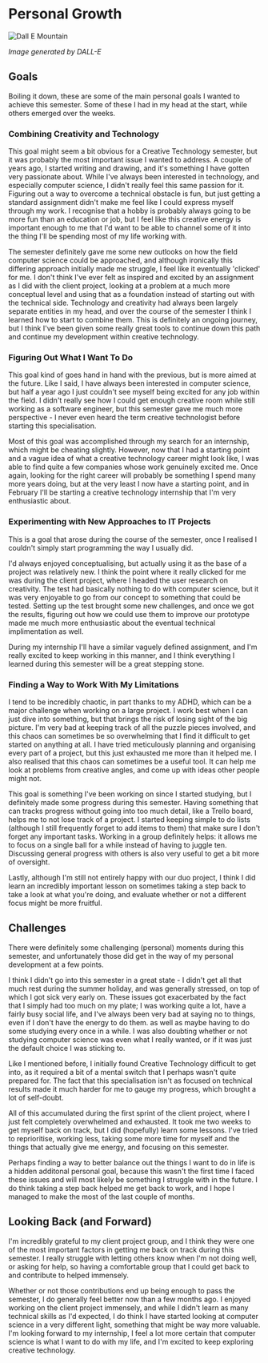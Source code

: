 # Personal Growth

![Dall E Mountain](https://user-images.githubusercontent.com/9715331/213001456-bb1bb86d-efea-4ec6-bbe7-11bf32480aec.png)

_Image generated by DALL-E_

## Goals

Boiling it down, these are some of the main personal goals I wanted to achieve this semester. Some of these I had in my head at the start, while others emerged over the weeks.

### Combining Creativity and Technology

This goal might seem a bit obvious for a Creative Technology semester, but it was probably the most important issue I wanted to address. A couple of years ago, I started writing and drawing, and it's something I have gotten very passionate about. While I've always been interested in technology, and especially computer science, I didn't really feel this same passion for it. Figuring out a way to overcome a technical obstacle is fun, but just getting a standard assignment didn't make me feel like I could express myself through my work. I recognise that a hobby is probably always going to be more fun than an education or job, but I feel like this creative energy is important enough to me that I'd want to be able to channel some of it into the thing I'll be spending most of my life working with.

The semester definitely gave me some new outlooks on how the field computer science could be approached, and although ironically this differing approach initially made me struggle, I feel like it eventually 'clicked' for me. I don't think I've ever felt as inspired and excited by an assignment as I did with the client project, looking at a problem at a much more conceptual level and using that as a foundation instead of starting out with the technical side.
Technology and creativity had always been largely separate entities in my head, and over the course of the semester I think I learned how to start to combine them. This is definitely an ongoing journey, but I think I've been given some really great tools to continue down this path and continue my development within creative technology.


### Figuring Out What I Want To Do
This goal kind of goes hand in hand with the previous, but is more aimed at the future. Like I said, I have always been interested in computer science, but half a year ago I just couldn't see myself being excited for any job within the field. I didn't really see how I could get enough creative room while still working as a software engineer, but this semester gave me much more perspective - I never even heard the term creative technologist before starting this specialisation.

Most of this goal was accomplished through my search for an internship, which might be cheating slightly. However, now that I had a starting point and a vague idea of what a creative technology career might look like, I was able to find quite a few companies whose work genuinely excited me. Once again, looking for the right career will probably be something I spend many more years doing, but at the very least I now have a starting point, and in February I'll be starting a creative technology internship that I'm very enthusiastic about.


### Experimenting with New Approaches to IT Projects

This is a goal that arose during the course of the semester, once I realised I couldn't simply start programming the way I usually did. 

I'd always enjoyed conceptualising, but actually using it as the base of a project was relatively new. I think the point where it really clicked for me was during the client project, where I headed the user research on creativity. The test had basically nothing to do with computer science, but it was very enjoyable to go from our concept to something that could be tested. Setting up the test brought some new challenges, and once we got the results, figuring out how we could use them to improve our prototype made me much more enthusiastic about the eventual technical implimentation as well.

During my internship I'll have a similar vaguely defined assignment, and I'm really excited to keep working in this manner, and I think everything I learned during this semester will be a great stepping stone.

### Finding a Way to Work With My Limitations

I tend to be incredibly chaotic, in part thanks to my ADHD, which can be a major challenge when working on a large project. I work best when I can just dive into something, but that brings the risk of losing sight of the big picture. I'm very bad at keeping track of all the puzzle pieces involved, and this chaos can sometimes be so overwhelming that I find it difficult to get started on anything at all. I have tried meticulously planning and organising every part of a project, but this just exhausted me more than it helped me. 
I also realised that this chaos can sometimes be a useful tool. It can help me look at problems from creative angles, and come up with ideas other people might not.

This goal is something I've been working on since I started studying, but I definitely made some progress during this semester. Having something that can tracks progress without going into too much detail, like a Trello board, helps me to not lose track of a project. I started keeping simple to do lists (although I still frequently forget to add items to them) that make sure I don't forget any important tasks.
Working in a group definitely helps: it allows me to focus on a single ball for a while instead of having to juggle ten. Discussing general progress with others is also very useful to get a bit more of oversight.

Lastly, although I'm still not entirely happy with our duo project, I think I did learn an incredibly important lesson on sometimes taking a step back to take a look at what you're doing, and evaluate whether or not a different focus might be more fruitful.

## Challenges

There were definitely some challenging (personal) moments during this semester, and unfortunately those did get in the way of my personal development at a few points.

I think I didn't go into this semester in a great state - I didn't get all that much rest during the summer holiday, and was generally stressed, on top of which I got sick very early on. These issues got exacerbated by the fact that I simply had too much on my plate; I was working quite a lot, have a fairly busy social life, and I've always been very bad at saying no to things, even if I don't have the energy to do them. as well as maybe having to do some studying every once in a while. I was also doubting whether or not studying computer science was even what I really wanted, or if it was just the default choice I was sticking to.

Like I mentioned before, I initially found Creative Technology difficult to get into, as it required a bit of a mental switch that I perhaps wasn't quite prepared for. The fact that this specialisation isn't as focused on technical results made it much harder for me to gauge my progress, which brought a lot of self-doubt.

All of this accumulated during the first sprint of the client project, where I just felt completely overwhelmed and exhausted. It took me two weeks to get myself back on track, but I did (hopefully) learn some lessons. I've tried to reprioritise, working less, taking some more time for myself and the things that actually give me energy, and focusing on this semester.

Perhaps finding a way to better balance out the things I want to do in life is a hidden additonal personal goal, because this wasn't the first time I faced these issues and will most likely be something I struggle with in the future. I do think taking a step back helped me get back to work, and I hope I managed to make the most of the last couple of months.

## Looking Back (and Forward)

I'm incredibly grateful to my client project group, and I think they were one of the most important factors in getting me back on track during this semester. I really struggle with letting others know when I'm not doing well, or asking for help, so having a comfortable group that I could get back to and contribute to helped immensely.

Whether or not those contributions end up being enough to pass the semester, I do generally feel better now than a few months ago. I enjoyed working on the client project immensely, and while I didn't learn as many technical skills as I'd expected, I do think I have started looking at computer science in a very different light, something that might be way more valuable. I'm looking forward to my internship, I feel a lot more certain that computer science is what I want to do with my life, and I'm excited to keep exploring creative technology.
